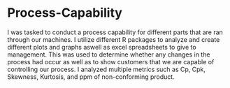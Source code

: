# Process-Capability

I was tasked to conduct a process capability for different parts that are ran through our machines. I utilize different R packages to analyze and create different plots and graphs aswell as excel spreadsheets to give to management. This was used to determine whether any changes in the process had occur as well as to show customers that we are capable of controlling our process. I analyzed multiple metrics such as Cp, Cpk, Skewness, Kurtosis, and ppm of non-conforming product.
